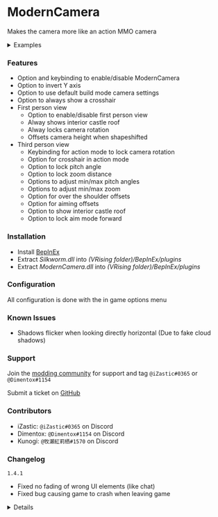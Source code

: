 # ModernCamera
Makes the camera more like an action MMO camera

<details>
<summary>Examples</summary>
<ul>
<li><img src="https://i.imgur.com/bQVtdqg.jpg" alt="example 1"></img></li>
<li><a href="https://www.youtube.com/embed/tMhuAOtTez0">YouTubeVideo</a></li>
</ul>
</details>

### Features
- Option and keybinding to enable/disable ModernCamera
- Option to invert Y axis
- Option to use default build mode camera settings
- Option to always show a crosshair
- First person view
    - Option to enable/disable first person view
    - Alway shows interior castle roof
    - Alway locks camera rotation
    - Offsets camera height when shapeshifted
- Third person view
    - Keybinding for action mode to lock camera rotation
    - Option for crosshair in action mode
    - Option to lock pitch angle
    - Option to lock zoom distance
    - Options to adjust min/max pitch angles
    - Options to adjust min/max zoom
    - Option for over the shoulder offsets
    - Option for aiming offsets
    - Option to show interior castle roof
    - Option to lock aim mode forward

### Installation
- Install [BepInEx](https://v-rising.thunderstore.io/package/BepInEx/BepInExPack_V_Rising/)
- Extract _Silkworm.dll_ into _(VRising folder)/BepInEx/plugins_
- Extract _ModernCamera.dll_ into _(VRising folder)/BepInEx/plugins_

### Configuration
All configuration is done with the in game options menu

### Known Issues
- Shadows flicker when looking directly horizontal (Due to fake cloud shadows)

### Support
Join the [modding community](https://dev.il.gy) for support and tag `@iZastic#0365` or `@Dimentox#1154`

Submit a ticket on [GitHub](https://github.com/v-rising/ModernCamera/issues)

###  Contributors
- iZastic: `@iZastic#0365` on Discord
- Dimentox: `@Dimentox#1154` on Discord
- Kunogi: `@牧瀬紅莉栖#1570` on Discord

### Changelog
`1.4.1`
- Fixed no fading of wrong UI elements (like chat)
- Fixed bug causing game to crash when leaving game

<details>

`1.4.0`
- Added option and keybind for enabling/disabling ModernCamera
- Added options for third person aiming offsets
- Added option to always show cursor
- Added first person offsets when shapeshifted
- Added shapeshifted and mounted detection for offsetting camera
- Added public method to enabled/disable ModernCamera (devs, ModernCamera.Enable(bool))
- Added public method to enabled/disable ActionMode (devs, ModernCamera.ActionMode(bool))
- Disabled ZoomModifierSystem
    - Fix crashing when MaxZoom is to low
    - Fix interference with ModernCamera zooming
- Fixed bug when zooming in/out of first person mode
- Fixed zoom bug after mounting a horse
- Fix world space UI disappearing when zoomed in

`1.3.1`
- Fixed conflict with Wetstone
- Fixed bug when trying to leave first person
- Fixed bug with setting min/max pitch
- Added options for over the shoulder offsets
- Added option for crosshair in action mode
- Added option to lock zoom

`1.3.0`
- Added all config options to the in game options menu
- Added keybinding for action mode
- Added option for locking y axis angle
- Added options for adjusting min/max y axis angles
- Added option to use default build mode zoom/pitch
- Removed camera rotation toggle (use action mode now)
- Fixed mouse moving around when rotation is locked

`1.2.0`
- Fixed mouse lock issue cause by Unity bug since version 2019
- Fixed mouse staying locked when leaving game to main menu
- Fixed mouse staying locked in options menu
- Stopped using Unity cursor locking and now manually sets mouse position when locked
    - This may fixed compatability issues with the NoGameCursor mod
- Added a config option for inverting the camera Y axis
- Added a config option for camera max zoom
- Added a config option for showing roof in third person
- Added a config option for an over the shoulder view

`1.1.0`
- Added first person support
- Added option to allow toggle or held mode for camera rotation
- Join button is now disabled for official servers instead of just doing nothing

`1.0.1`
- Fixed zoom, now you can go completely into 1st person also.

`1.0.0`
- Initial mod upload

</details>
